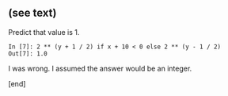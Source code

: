 ## (see text)

Predict that value is 1.

    In [7]: 2 ** (y + 1 / 2) if x + 10 < 0 else 2 ** (y - 1 / 2)
    Out[7]: 1.0

I was wrong. I assumed the answer would be an integer.

[end]
